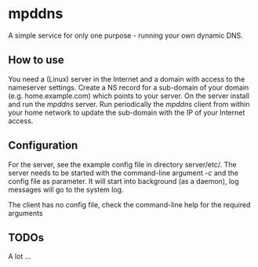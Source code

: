 # mpddns

A simple service for only one purpose - running your own dynamic DNS.

## How to use
You need a (Linux) server in the Internet and a domain with access to the
nameserver settings. Create a NS record for a sub-domain of your domain
(e.g. home.example.com) which points to your server. On the server install
and run the *mpddns* server. Run periodically the *mpddns* client from within
your home network to update the sub-domain with the IP of your Internet
access.

## Configuration
For the server, see the example config file in directory server/etc/. The server
needs to be started with the command-line argument *-c* and the config file as
parameter. It will start into background (as a daemon), log messages will go
to the system log.

The client has no config file, check the command-line help for the required
arguments

## TODOs
A lot ...

